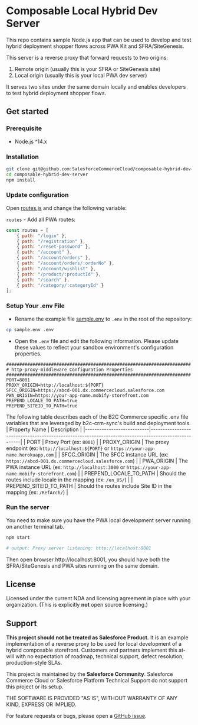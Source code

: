 # Composable Local Hybrid Dev Server

This repo contains sample Node.js app that can be used to develop and test hybrid deployment shopper flows across PWA Kit and SFRA/SiteGenesis.

This server is a reverse proxy that forward requests to two origins:

1. Remote origin (usually this is your SFRA or SiteGenesis site)
2. Local origin (usually this is your local PWA dev server)

It serves two sites under the same domain locally and enables developers to test hybrid deployment shopper flows.

## Get started

### Prerequisite
- Node.js ^14.x

### Installation
```sh
git clone git@github.com:SalesforceCommerceCloud/composable-hybrid-dev-server.git
cd composable-hybrid-dev-server
npm install
```

### Update configuration

Open [routes.js](routes.js) and change the following variable:

`routes` - Add all PWA routes:
```javascript
const routes = [
    { path: "/login" },
    { path: "/registration" },
    { path: "/reset-password" },
    { path: "/account" },
    { path: "/account/orders" },
    { path: "/account/orders/:orderNo" },
    { path: "/account/wishlist" },
    { path: "/product/:productId" },
    { path: "/search" },
    { path: "/category/:categoryId" }
];
```

### Setup Your .env File
- Rename the example file [sample.env](sample.env) to `.env` in the root of the repository:
```sh
cp sample.env .env
```

- Open the `.env` file and edit the following information. Please update these values to reflect your sandbox environment's configuration properties.

```
######################################################################
# http-proxy-middleware Configuration Properties
######################################################################
PORT=8001
PROXY_ORIGIN=http://localhost:${PORT}
SFCC_ORIGIN=https://abcd-001.dx.commercecloud.salesforce.com
PWA_ORIGIN=https://your-app-name.mobify-storefront.com
PREPEND_LOCALE_TO_PATH=true
PREPEND_SITEID_TO_PATH=true
```
The following table describes each of the B2C Commerce specific .env file variables that are leveraged by b2c-crm-sync's build and deployment tools.
| Property Name             | Description                                                                                         |
|---------------------------|-----------------------------------------------------------------------------------------------------|
| PORT                      | Proxy Port (ex: `8001`)                                                                             |
| PROXY_ORIGIN              | The proxy endpoint (ex: `http://localhost:${PORT}` or `https://your-app-name.herokuapp.com`         |
| SFCC_ORIGIN               | The SFCC instance URL (ex: `https://abcd-001.dx.commercecloud.salesforce.com`)                      |
| PWA_ORIGIN                | The PWA instance URL (ex: `http://localhost:3000` or `https://your-app-name.mobify-storefront.com`) |
| PREPEND_LOCALE_TO_PATH    | Should the routes include locale in the mapping (ex: `/en_US/`)                                     |
| PREPEND_SITEID_TO_PATH    | Should the routes include Site ID in the mapping (ex: `/RefArch/`)                                  |

### Run the server
You need to make sure you have the PWA local development server running on another terminal tab.
```sh
npm start

# output: Proxy server listening: http://localhost:8001
```

Then open browser http://localhost:8001, you should have both the SFRA/SiteGenesis and PWA sites running on the same domain.

## License

Licensed under the current NDA and licensing agreement in place with your organization. (This is explicitly **not** open source licensing.)

## Support

**This project should not be treated as Salesforce Product.** It is an example implementation of a reverse proxy to be used for local development of a hybrid composable storefront. Customers and partners implement this at-will with no expectation of roadmap, technical support,
defect resolution, production-style SLAs.

This project is maintained by the **Salesforce Community**. Salesforce Commerce Cloud or Salesforce Platform Technical
Support do not support this project or its setup.

THE SOFTWARE IS PROVIDED "AS IS", WITHOUT WARRANTY OF ANY KIND, EXPRESS OR IMPLIED.

For feature requests or bugs, please open a [GitHub issue](https://github.com/SalesforceCommerceCloud/composable-hybrid-dev-server/issues). 
